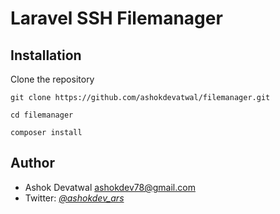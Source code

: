 Laravel SSH Filemanager
======================================================


Installation
------------

Clone the repository

    git clone https://github.com/ashokdevatwal/filemanager.git

    cd filemanager

    composer install


Author
------

* Ashok Devatwal <ashokdev78@gmail.com>
* Twitter: *[@ashokdev_ars](https://twitter.com/ashokdev_ars)*

